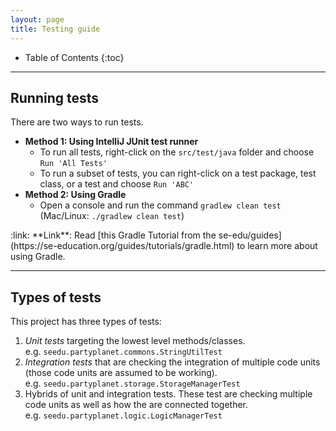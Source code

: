 ```yaml
---
layout: page
title: Testing guide
---
```


* Table of Contents
{:toc}

--------------------------------------------------------------------------------------------------------------------

## Running tests

There are two ways to run tests.

* **Method 1: Using IntelliJ JUnit test runner**
  * To run all tests, right-click on the `src/test/java` folder and choose `Run 'All Tests'`
  * To run a subset of tests, you can right-click on a test package,
    test class, or a test and choose `Run 'ABC'`
* **Method 2: Using Gradle**
  * Open a console and run the command `gradlew clean test` (Mac/Linux: `./gradlew clean test`)

<div markdown="span" class="alert alert-secondary">:link: **Link**: Read [this Gradle Tutorial from the se-edu/guides](https://se-education.org/guides/tutorials/gradle.html) to learn more about using Gradle.
</div>

--------------------------------------------------------------------------------------------------------------------

## Types of tests

This project has three types of tests:

1. *Unit tests* targeting the lowest level methods/classes.<br>
   e.g. `seedu.partyplanet.commons.StringUtilTest`
1. *Integration tests* that are checking the integration of multiple code units (those code units are assumed to be working).<br>
   e.g. `seedu.partyplanet.storage.StorageManagerTest`
1. Hybrids of unit and integration tests. These test are checking multiple code units as well as how the are connected together.<br>
   e.g. `seedu.partyplanet.logic.LogicManagerTest`
